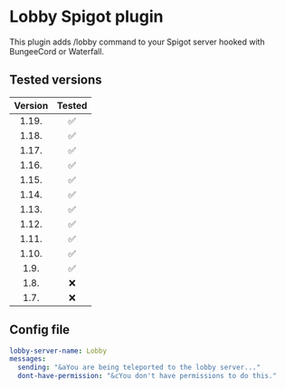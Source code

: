 # Lobby Spigot plugin
 This plugin adds /lobby command to your Spigot server hooked with BungeeCord or Waterfall.
 
## Tested versions
| **Version** | **Tested** |
|:-----------:|:----------:|
|    1.19.    |      ✅     |
|    1.18.    |      ✅     |
|    1.17.    |      ✅     |
|    1.16.    |      ✅     |
|    1.15.    |      ✅     |
|    1.14.    |      ✅     |
|    1.13.    |      ✅     |
|    1.12.    |      ✅     |
|    1.11.    |      ✅     |
|    1.10.    |      ✅     |
|     1.9.    |      ✅     |
|     1.8.    |      ❌     |
|     1.7.    |      ❌     |

## Config file
```yml
lobby-server-name: Lobby
messages:
  sending: "&aYou are being teleported to the lobby server..."
  dont-have-permission: "&cYou don't have permissions to do this."
```
